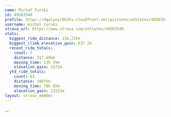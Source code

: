 ```yaml
---
name: Michał Turski
id: 49583540
profile: https://dgalywyr863hv.cloudfront.net/pictures/athletes/49583540/14729338/1/large.jpg
username: michal-turski
strava_url: https://www.strava.com/athletes/49583540
stats:
  biggest_ride_distance: 116.22km
  biggest_climb_elevation_gain: 637.2m
  recent_ride_totals:
    count: 7
    distance: 317.69km
    moving_time: 13h 39m
    elevation_gain: 1571m
  ytd_ride_totals:
    count: 63
    distance: 1897km
    moving_time: 78h 05m
    elevation_gain: 13152m
layout: strava_member
--- 
```

...
